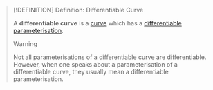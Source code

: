 >[!DEFINITION] Definition: Differentiable Curve
>
>A **differentiable curve** is a [curve](Curve.md) which has a [differentiable parameterisation](../../../Analysis/Real%20Analysis/Real%20Vector%20Functions/Parametric%20Curves/Differentiation/Differentiability%20of%20Parametric%20Curves.md).
>
>>[!WARNING]
>>
>>Not all parameterisations of a differentiable curve are differentiable. However, when one speaks about a parameterisation of a differentiable curve, they usually mean a differentiable parameterisation.
>>
>